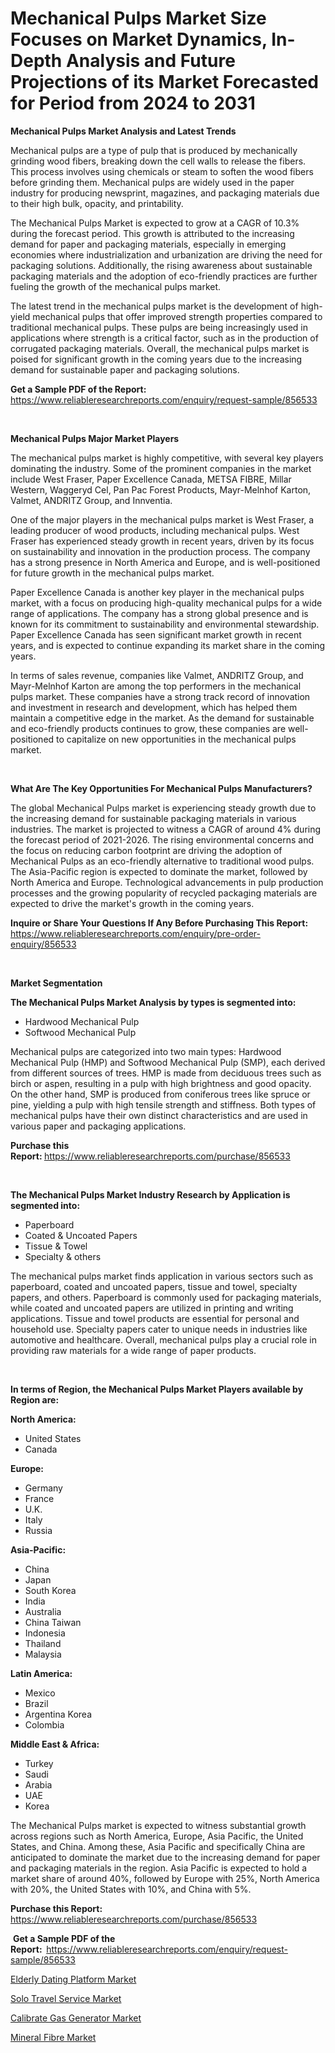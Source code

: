 <p><h1>Mechanical Pulps Market Size Focuses on Market Dynamics, In-Depth Analysis and Future Projections of its Market Forecasted for Period from 2024 to 2031</h1></p><p><strong>Mechanical Pulps Market Analysis and Latest Trends</strong></p>
<p><p>Mechanical pulps are a type of pulp that is produced by mechanically grinding wood fibers, breaking down the cell walls to release the fibers. This process involves using chemicals or steam to soften the wood fibers before grinding them. Mechanical pulps are widely used in the paper industry for producing newsprint, magazines, and packaging materials due to their high bulk, opacity, and printability.</p><p>The Mechanical Pulps Market is expected to grow at a CAGR of 10.3% during the forecast period. This growth is attributed to the increasing demand for paper and packaging materials, especially in emerging economies where industrialization and urbanization are driving the need for packaging solutions. Additionally, the rising awareness about sustainable packaging materials and the adoption of eco-friendly practices are further fueling the growth of the mechanical pulps market.</p><p>The latest trend in the mechanical pulps market is the development of high-yield mechanical pulps that offer improved strength properties compared to traditional mechanical pulps. These pulps are being increasingly used in applications where strength is a critical factor, such as in the production of corrugated packaging materials. Overall, the mechanical pulps market is poised for significant growth in the coming years due to the increasing demand for sustainable paper and packaging solutions.</p></p>
<p><strong>Get a Sample PDF of the Report:&nbsp;</strong> <a href="https://www.reliableresearchreports.com/enquiry/request-sample/856533">https://www.reliableresearchreports.com/enquiry/request-sample/856533</a></p>
<p>&nbsp;</p>
<p><strong>Mechanical Pulps Major Market Players</strong></p>
<p><p>The mechanical pulps market is highly competitive, with several key players dominating the industry. Some of the prominent companies in the market include West Fraser, Paper Excellence Canada, METSA FIBRE, Millar Western, Waggeryd Cel, Pan Pac Forest Products, Mayr-Melnhof Karton, Valmet, ANDRITZ Group, and Innventia.</p><p>One of the major players in the mechanical pulps market is West Fraser, a leading producer of wood products, including mechanical pulps. West Fraser has experienced steady growth in recent years, driven by its focus on sustainability and innovation in the production process. The company has a strong presence in North America and Europe, and is well-positioned for future growth in the mechanical pulps market.</p><p>Paper Excellence Canada is another key player in the mechanical pulps market, with a focus on producing high-quality mechanical pulps for a wide range of applications. The company has a strong global presence and is known for its commitment to sustainability and environmental stewardship. Paper Excellence Canada has seen significant market growth in recent years, and is expected to continue expanding its market share in the coming years.</p><p>In terms of sales revenue, companies like Valmet, ANDRITZ Group, and Mayr-Melnhof Karton are among the top performers in the mechanical pulps market. These companies have a strong track record of innovation and investment in research and development, which has helped them maintain a competitive edge in the market. As the demand for sustainable and eco-friendly products continues to grow, these companies are well-positioned to capitalize on new opportunities in the mechanical pulps market.</p></p>
<p>&nbsp;</p>
<p><strong>What Are The Key Opportunities For Mechanical Pulps Manufacturers?</strong></p>
<p><p>The global Mechanical Pulps market is experiencing steady growth due to the increasing demand for sustainable packaging materials in various industries. The market is projected to witness a CAGR of around 4% during the forecast period of 2021-2026. The rising environmental concerns and the focus on reducing carbon footprint are driving the adoption of Mechanical Pulps as an eco-friendly alternative to traditional wood pulps. The Asia-Pacific region is expected to dominate the market, followed by North America and Europe. Technological advancements in pulp production processes and the growing popularity of recycled packaging materials are expected to drive the market's growth in the coming years.</p></p>
<p><strong>Inquire or Share Your Questions If Any Before Purchasing This Report:</strong> <a href="https://www.reliableresearchreports.com/enquiry/pre-order-enquiry/856533">https://www.reliableresearchreports.com/enquiry/pre-order-enquiry/856533</a></p>
<p>&nbsp;</p>
<p><strong>Market Segmentation</strong></p>
<p><strong>The Mechanical Pulps Market Analysis by types is segmented into:</strong></p>
<p><ul><li>Hardwood Mechanical Pulp</li><li>Softwood Mechanical Pulp</li></ul></p>
<p><p>Mechanical pulps are categorized into two main types: Hardwood Mechanical Pulp (HMP) and Softwood Mechanical Pulp (SMP), each derived from different sources of trees. HMP is made from deciduous trees such as birch or aspen, resulting in a pulp with high brightness and good opacity. On the other hand, SMP is produced from coniferous trees like spruce or pine, yielding a pulp with high tensile strength and stiffness. Both types of mechanical pulps have their own distinct characteristics and are used in various paper and packaging applications.</p></p>
<p><strong>Purchase this Report:&nbsp;</strong><a href="https://www.reliableresearchreports.com/purchase/856533">https://www.reliableresearchreports.com/purchase/856533</a></p>
<p>&nbsp;</p>
<p><strong>The Mechanical Pulps Market Industry Research by Application is segmented into:</strong></p>
<p><ul><li>Paperboard</li><li>Coated & Uncoated Papers</li><li>Tissue & Towel</li><li>Specialty & others</li></ul></p>
<p><p>The mechanical pulps market finds application in various sectors such as paperboard, coated and uncoated papers, tissue and towel, specialty papers, and others. Paperboard is commonly used for packaging materials, while coated and uncoated papers are utilized in printing and writing applications. Tissue and towel products are essential for personal and household use. Specialty papers cater to unique needs in industries like automotive and healthcare. Overall, mechanical pulps play a crucial role in providing raw materials for a wide range of paper products.</p></p>
<p>&nbsp;</p>
<p><strong>In terms of Region, the Mechanical Pulps Market Players available by Region are:</strong></p>
<p>
    <p> <strong> North America: </strong>
        <ul>
            <li>United States</li>
            <li>Canada</li>
        </ul>
        </p> 
    <p> <strong> Europe: </strong>
        <ul>
            <li>Germany</li>
            <li>France</li>
            <li>U.K.</li>
            <li>Italy</li>
            <li>Russia</li>
        </ul>
        </p> 
    <p> <strong> Asia-Pacific: </strong>
        <ul>
            <li>China</li>
            <li>Japan</li>
            <li>South Korea</li>
            <li>India</li>
            <li>Australia</li>
            <li>China Taiwan</li>
            <li>Indonesia</li>
            <li>Thailand</li>
            <li>Malaysia</li>
        </ul>
        </p> 
    <p> <strong> Latin America: </strong>
        <ul>
            <li>Mexico</li>
            <li>Brazil</li>
            <li>Argentina Korea</li>
            <li>Colombia</li>
        </ul>
        </p> 
    <p> <strong> Middle East & Africa: </strong>
        <ul>
            <li>Turkey</li>
            <li>Saudi</li>
            <li>Arabia</li>
            <li>UAE</li>
            <li>Korea</li>
        </ul>
    </p>
    </p>
<p><p>The Mechanical Pulps market is expected to witness substantial growth across regions such as North America, Europe, Asia Pacific, the United States, and China. Among these, Asia Pacific and specifically China are anticipated to dominate the market due to the increasing demand for paper and packaging materials in the region. Asia Pacific is expected to hold a market share of around 40%, followed by Europe with 25%, North America with 20%, the United States with 10%, and China with 5%.</p></p>
<p><strong>Purchase this Report: </strong><a href="https://www.reliableresearchreports.com/purchase/856533">https://www.reliableresearchreports.com/purchase/856533</a></p>
<p>&nbsp;<strong>Get a Sample PDF of the Report:&nbsp;&nbsp;</strong><a href="https://www.reliableresearchreports.com/enquiry/request-sample/856533">https://www.reliableresearchreports.com/enquiry/request-sample/856533</a></p>
<p><strong></strong></p>
<p><p><a href="https://view.publitas.com/reportprime-1/global-elderly-dating-platform-market-by-types-applications-and-major-players-with-regional-growth-rate-analysis-and-development-situation-from-2023-to-2030/">Elderly Dating Platform Market</a></p><p><a href="https://view.publitas.com/reportprime-1/global-solo-travel-service-market-size-and-market-trends-insights-and-projections-from-2023-to-2030/">Solo Travel Service Market</a></p><p><a href="https://view.publitas.com/reportprime-1/calibrate-gas-generator-market-research-report-unlocks-analysis-on-the-market-financial-status-market-size-and-market-revenue-upto-2030/">Calibrate Gas Generator Market</a></p><p><a href="https://natural-crush-b99.notion.site/Mineral-Fibre-Market-Research-Report-Reveals-The-Latest-Trends-And-Opportunities-of-this-Market-for--85dcd9b87ff145d4bfc58b2206d729d0">Mineral Fibre Market</a></p></p>